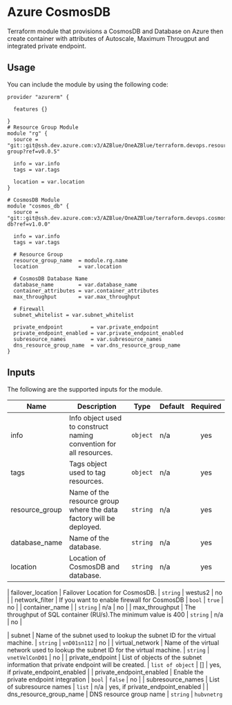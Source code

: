 # Azure CosmosDB
Terraform module that provisions a CosmosDB and Database on Azure then create container with attributes of Autoscale, Maximum Througput and integrated private endpoint.

## Usage
You can include the module by using the following code:

```
provider "azurerm" {
  
  features {}

}
# Resource Group Module
module "rg" {
  source = "git::git@ssh.dev.azure.com:v3/AZBlue/OneAZBlue/terraform.devops.resource-group?ref=v0.0.5"

  info = var.info
  tags = var.tags

  location = var.location
}

# CosmosDB Module
module "cosmos_db" {
  source = "git::git@ssh.dev.azure.com:v3/AZBlue/OneAZBlue/terraform.devops.cosmos-db?ref=v1.0.0"
  
  info = var.info
  tags = var.tags
  
  # Resource Group
  resource_group_name  = module.rg.name
  location             = var.location
  
  # CosmosDB Database Name
  database_name        = var.database_name
  container_attributes = var.container_attributes
  max_throughput       = var.max_throughput

  # Firewall 
  subnet_whitelist = var.subnet_whitelist

  private_endpoint         = var.private_endpoint
  private_endpoint_enabled = var.private_endpoint_enabled
  subresource_names        = var.subresource_names
  dns_resource_group_name  = var.dns_resource_group_name
}
```

## Inputs

The following are the supported inputs for the module.

| Name | Description | Type | Default | Required |
|------|-------------|------|---------|:--------:|
| info | Info object used to construct naming convention for all resources. | `object` | n/a | yes |
| tags | Tags object used to tag resources. | `object` | n/a | yes |
| resource_group | Name of the resource group where the data factory will be deployed. | `string` | n/a | yes |
| database_name | Name of the database. | `string` | n/a | yes |
| location | Location of CosmosDB and database. | `string` | n/a | yes |

| failover_location | Failover Location for CosmosDB. | `string` | westus2 | no |
| network_filter | If you want to enable firewall for CosmosDB | `bool` | `true` | no |
| container_name |                                             | `string` | n/a | no |
| max_throughput | The throughput of SQL container (RU/s).The minimum value is 400 | `string` | n/a | no |
 
| subnet | Name of the subnet used to lookup the subnet ID for the virtual machine. | `string` | `vnD01sn112` | no |
| virtual_network | Name of the virtual network used to lookup the subnet ID for the virtual machine. | `string` | `vnetVelConD01` | no |
| private_endpoint | List of objects of the subnet information that private endpoint will be created.  | `list of object` | [] | yes, if private_endpoint_enabled |
| private_endpoint_enabled | Enable the private endpoint integration  | `bool` | `false` | no |
| subresource_names | List of subresource names  | `list` | n/a | yes, if private_endpoint_enabled |
| dns_resource_group_name | DNS resource group name | `string` | `hubvnetrg`